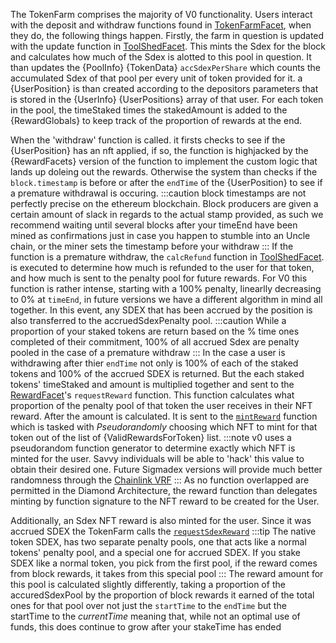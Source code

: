 The TokenFarm comprises the majority of V0 functionality.  Users interact with the deposit and withdraw functions found in [TokenFarmFacet](../Api%20Specification/facets/TokenFarmFacet), when they do, the following things happen.  Firstly, the farm in question is updated with the update function in [ToolShedFacet](../Api%20Specification/facets/ToolShedFacet#updatePool). This mints the Sdex for the block and calculates how much of the Sdex is alotted to this pool in question.  It than updates the {PoolInfo} {TokenData} `accSdexPerShare` which counts the accumulated Sdex of that pool per every unit of token provided for it. a {UserPosition}  is than created according to the depositors parameters that is stored in the {UserInfo} {UserPositions} array of that user. For each token in the pool, the timeStaked times the stakedAmount is added to the {RewardGlobals} to keep track of the proportion of rewards at the end. 

When the 'withdraw' function is called. it firsts checks to see if the {UserPosition} has an nft applied, if so, the function is highjacked by the {RewardFacets} version of the function to implement the custom logic that lands up doleing out the rewards.  Otherwise the system than checks if the `block.timestamp` is before or after the `endTime` of the {UserPosition} to see if a premature withdrawal is occuring.
:::caution
block timestamps are not perfectly precise on the ethereum blockchain.  Block producers are given a certain amount of slack in regards to the actual stamp provided, as such we recommend waiting until several blocks after your timeEnd have been mined as confirmations just in case you happen to stumble into an Uncle chain, or the miner sets the timestamp before your withdraw
:::
If the function is a premature withdraw, the `calcRefund` function in [ToolShedFacet](../Api%20Specification/facets/ToolShedFacet#calcrefund). is executed to determine how much is refunded to the user for that token, and how much is sent to the penalty pool for future rewards.  For V0 this function is rather intense, starting with a 100% penalty, linearlly decreasing to 0% at `timeEnd`, in future versions we have a different algorithm in mind all together.  In this event, any SDEX that has been accrued by the position is also transferred to the accruedSdexPenalty pool.
:::caution
While a proportion of your staked tokens are return based on the % time ones completed of their commitment, 100% of all accrued Sdex are penalty pooled in the case of a premature withdraw
:::
In the case a user is withdrawing after thier `endTime` not only is 100% of each of the staked tokens and 100% of the accrued SDEX is returned.  But the each staked tokens' timeStaked and amount is multiplied together and sent to the [RewardFacet](../Api%20Specification/facets/RewardFacet#requestreward)'s `requestReward` function.  This function calculates what proportion of the penalty pool of that token the user receives in their NFT reward.  After the amount is calculated.  It is sent to the [`mintReward`](../Api%20Specification/facets/RewardFacet#mintreward) function which is tasked with *Pseudorandomly* choosing which NFT to mint for that token out of the list of {ValidRewardsForToken} list.
:::note
v0 uses a pseudorandom function generator to determine exactly which NFT is minted for the user.  Savvy individuals will be able to 'hack' this value to obtain their desired one.  Future Sigmadex versions will provide much better randomness through the [Chainlink VRF](https://docs.chain.link/docs/chainlink-vrf/)
:::
As no function overlapped are permitted in the Diamond Architecture, the reward function than delegates minting by function signature to the NFT reward to be created for the User.

Additionally, an Sdex NFT reward is also minted for the user.  Since it was accrued SDEX the TokenFarm calls the [`requestSdexReward`](../Api%20Specification/facets/RewardFacet#requestsdexreward)
:::tip
The native token SDEX, has two separate penalty pools, one that acts like a normal tokens' penalty pool, and a special one for accrued SDEX. If you stake SDEX like a normal token, you pick from the first pool, if the reward comes from block rewards, it takes from this special pool
:::
The reward amount for this pool is calculated slightly differently, taking a proportion of the accuredSdexPool by the proportion of block rewards it earned of the total ones for that pool over not just the `startTime` to the `endTime` but the startTime to the *currentTime* meaning that, while not an optimal use of funds, this does continue to grow after your stakeTime has ended





